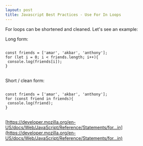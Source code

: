 ```yaml
---
layout: post
title: Javascript Best Practices - Use For In Loops
---
```


For loops can be shortened and cleaned. Let's see an example:

Long form:

<pre>
<code>
const friends = ['amar', 'akbar', 'anthony'];
for (let i = 0; i < friends.length; i++){
 console.log(friends[i]);
}
</code>
</pre>

Short / clean form:

<pre>
<code>
const friends = ['amar', 'akbar', 'anthony'];
for (const friend in friends){
 console.log(friend);
}
</code>
</pre>

[https://developer.mozilla.org/en-US/docs/Web/JavaScript/Reference/Statements/for...in](https://developer.mozilla.org/en-US/docs/Web/JavaScript/Reference/Statements/for...in)